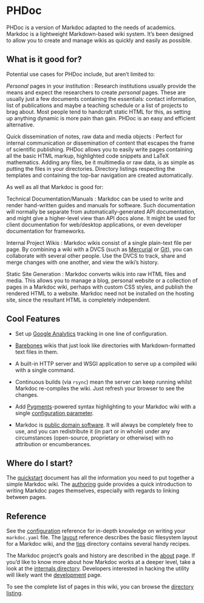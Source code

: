 <!-- title: Index -->

# PHDoc

PHDoc is a version of Markdoc adapted to the needs of academics.
Markdoc is a lightweight Markdown-based wiki system.
It’s been designed to allow
you to create and manage wikis as quickly and easily as possible.


## What is it good for?

Potential use cases for PHDoc include, but aren’t limited to:

*Personal* pages in your institution
:   Research institutions usually provide the means
    and expect the researchers
    to create *personal* pages.
    These are usually just a few documents containing the essentials:
    contact information, list of publications
    and maybe a teaching schedule or a list of projects to brag about.
    Most people tend to handcraft static HTML for this,
    as setting up anything dynamic is more pain than gain.
    PHDoc is an easy and efficient alternative.

Quick dissemination of notes, raw data and media objects
:   Perfect for internal communication
    or dissemination of content that escapes the frame of scientific
    publishing.
    PHDoc allows you to easily write pages containing 
    all the basic HTML markup,
    highlighted code snippets
    and LaTeX mathematics.
    Adding any files,
    be it multimedia or raw data,
    is as simple as putting the files in your directories.
    Directory listings respecting the templates 
    and containing the top-bar navigation
    are created automatically.
    
As well as all that Markdoc is good for:
    
Technical Documentation/Manuals
:   Markdoc can be used to write and render hand-written guides and manuals for
    software. Such documentation will normally be separate from
    automatically-generated API documentation, and might give a higher-level
    view than API docs alone. It might be used for client documentation for
    web/desktop applications, or even developer documentation for frameworks.

Internal Project Wikis
:   Markdoc wikis consist of a single plain-text file per page. By combining a
    wiki with a DVCS (such as [Mercurial][] or [Git][]), you can collaborate
    with several other people. Use the DVCS to track, share and merge changes
    with one another, and view the wiki’s history.
    
  [Mercurial]: http://mercurial.selenic.com/
  [Git]: http://git-scm.com/

Static Site Generation
:   Markdoc converts wikis into raw HTML files and media. This allows you to
    manage a blog, personal website or a collection of pages in a Markdoc wiki,
    perhaps with custom CSS styles, and publish the rendered HTML to a website.
    Markdoc need not be installed on the hosting site, since the resultant HTML
    is completely independent.



## Cool Features

*   Set up [Google Analytics][] tracking in one line of configuration.

*   [Barebones][] wikis that just look like directories with Markdown-formatted
    text files in them.

*   A built-in HTTP server and WSGI application to serve up a compiled wiki with
    a single command.

*   Continuous builds (via `rsync`) mean the server can keep running whilst
    Markdoc re-compiles the wiki. Just refresh your browser to see the changes.

*   Add [Pygments][]-powered syntax highlighting to your Markdoc wiki with a
    single [configuration parameter][syntax-highlighting].

*   Markdoc is [public domain software][licensing]. It will always be completely
    free to use, and you can redistribute it (in part or in whole) under any
    circumstances (open-source, proprietary or otherwise) with no attribution or
    encumberances.

[google analytics]: /ref/configuration#metadata
[barebones]: /tips/barebones
[pygments]: http://pygments.org/
[syntax-highlighting]: /tips/syntax-highlighting
[licensing]: /about#license


## Where do I start?

The [quickstart](/quickstart) document has all the information you need to put
together a simple Markdoc wiki. The [authoring](/authoring) guide provides a
quick introduction to writing Markdoc pages themselves, especially with regards
to linking between pages.


## Reference

See the [configuration](/ref/configuration) reference for in-depth knowledge on
writing your `markdoc.yaml` file. The [layout](/ref/layout) reference describes
the basic filesystem layout for a Markdoc wiki, and the [tips](/tips/) directory
contains several handy recipes.

The Markdoc project’s goals and history are described in the [about](/about)
page. If you’d like to know more about how Markdoc works at a deeper level, take
a look at the [internals directory](/internals/). Developers interested in
hacking the utility will likely want the [development](/internals/development)
page.

To see the complete list of pages in this wiki, you can browse the
[directory listing](/_list).

